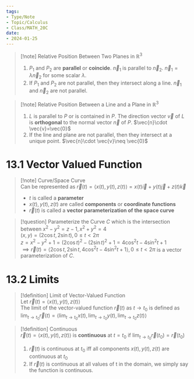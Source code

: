 ```yaml
---
tags:
- Type/Note
- Topic/Calculus
- Class/MATH_20C
date:
- 2024-01-25
---
```

> [!note] Relative Position Between Two Planes in $\mathbb{R}^{3}$  
> 1. $P_{1}$ and $P_{2}$ are **parallel** or **coincide**. $\vec{n}_{1}$ is parallel to $\vec{n}_{2}$. $\vec{n}_{1}=\lambda \vec{n}_{2}$ for some scalar $\lambda$.  
> 2. If $P_{1}$ and $P_{2}$ are not parallel, then they intersect along a line. $\vec{n}_{1}$ and $\vec{n}_{2}$ are not parallel.  

> [!note] Relative Position Between a Line and a Plane in $\mathbb{R}^{3}$  
> 1. $L$ is parallel to $P$ or is contained in $P$. The direction vector $\vec{v}$ of $L$ is **orthogonal** to the normal vector $\vec{n}$ of $P$. $\vec{n}\cdot \vec{v}=\vec{0}$  
> 2. If the line and plane are not parallel, then they intersect at a unique point. $\vec{n}\cdot \vec{v}\neq \vec{0}$  

# 13.1 Vector Valued Function  

> [!note] Curve/Space Curve  
> Can be represented as $\vec{r}(t)=\langle x(t),y(t),z(t)\rangle=x(t)\vec{i}+y(t)\vec{j}+z(t)\vec{k}$  
> - $t$ is called a **parameter**  
> - $x(t),y(t),z(t)$ are called **components** or **coordinate functions**  
> - $\vec{r}(t)$ is called a **vector parameterization of the space curve**  

> [!question] Parameterize the Curve $C$ which is the intersection between $x^2-y^2=z-1,x^2+y^2=4$  
> $(x,y)=(2\cos t,2\sin t),0\leq t<2\pi$  
> $z=x^2-y^2+1=(2\cos t)^2-(2\sin t)^2+1=4\cos^2t-4\sin^2t+1$  
> $\implies \vec{r}(t)=\langle 2\cos t,2\sin t,4\cos^2t-4\sin^2t+1\rangle,0\leq t<2\pi$ is a vector parameterization of $C$.  

# 13.2 Limits  

> [!definition] Limit of Vector-Valued Function  
> Let $\vec{r}(t)=\langle x(t),y(t),z(t) \rangle$  
> The limit of the vector-valued function $\vec{r}(t)$ as $t\to t_{0}$ is defined as $\lim_{ t \to t_{0} }\vec{r}(t)=\langle \lim_{ t \to t_{0} }x(t),\lim_{ t \to t_{0} }y(t),\lim_{ t \to t_{0} }z(t)\rangle$  

> [!definition] Continuous  
> $\vec{r}(t)=\langle x(t),y(t),z(t) \rangle$ is **continuous** at $t=t_{0}$ if $\lim_{ t \to t_{0} }\vec{r}(t_{0})=\vec{r}(t_{0})$  
> 1. $\vec{r}(t)$ is continuous at $t_{0}$ iff all components $x(t),y(t),z(t)$ are continuous at $t_{0}$  
> 2. If $\vec{r}(t)$ is continuous at all values of t in the domain, we simply say the function is continuous.  

